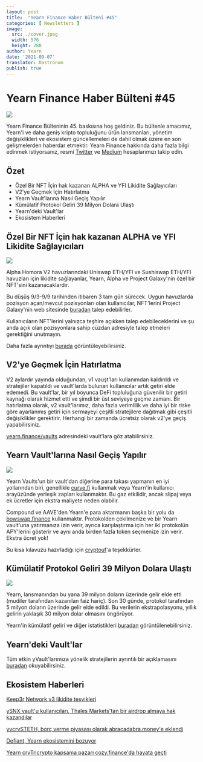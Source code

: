 ```yaml
---
layout: post
title:  "Yearn Finance Haber Bülteni #45"
categories: [ Newsletters ]
image:
  src: ./cover.jpeg
  width: 576
  height: 288
author: Yearn
date: '2021-09-07'
translator: Dastronom
publish: true
---
```


# Yearn Finance Haber Bülteni #45

![](/_newsletters/Yearn-Finance-Newsletter-45/image1.jpg)

Yearn Finance Bülteninin 45. baskısına hoş geldiniz. Bu bültenle amacımız, Yearn'i ve daha geniş kripto topluluğunu ürün lansmanları, yönetim değişiklikleri ve ekosistem güncellemeleri de dahil olmak üzere en son gelişmelerden haberdar etmektir. Yearn Finance hakkında daha fazla bilgi edinmek istiyorsanız, resmi [Twitter](https://twitter.com/iearnfinance) ve [Medium](https://medium.com/iearn) hesaplarımızı takip edin.

## **Özet**

- Özel Bir NFT İçin hak kazanan ALPHA ve YFI Likidite Sağlayıcıları
- V2'ye Geçmek İçin Hatırlatma
- Yearn Vault'larına Nasıl Geçiş Yapılır
- Kümülatif Protokol Geliri 39 Milyon Dolara Ulaştı
- Yearn'deki Vault'lar
- Ekosistem Haberleri

## **Özel Bir NFT İçin hak kazanan ALPHA ve YFI Likidite Sağlayıcıları**

![](/_newsletters/Yearn-Finance-Newsletter-45/image2.jpg)

Alpha Homora V2 havuzlarındaki Uniswap ETH/YFI ve Sushiswap ETH/YFI havuzları için likidite sağlayanlar, Yearn, Alpha ve Project Galaxy'nin özel bir NFT'sini kazanacaklardır.

Bu düşüş 9/3-9/9 tarihinden itibaren 3 tam gün sürecek. Uygun havuzlarda pozisyon açan/mevcut pozisyonları olan kullanıcılar, NFT'lerini Project Galaxy'nin web sitesinde [buradan](https://galaxy.eco/AlphaFinanceLab/campaign/117) talep edebilirler.

Kullanıcıların NFT'lerini yalnızca teşhire açıkken talep edebileceklerini ve şu anda açık olan pozisyonlara sahip cüzdan adresiyle talep etmeleri gerektiğini unutmayın.

Daha fazla ayrıntıyı [burada](https://twitter.com/AlphaFinanceLab/status/1433689307152195591) görüntüleyebilirsiniz.

## **V2'ye Geçmek İçin Hatırlatma**

V2 aylardır yayında olduğundan, v1 vauşt'ları kullanımdan kaldırıldı ve stratejiler kapatıldı ve vault'larda bulunan kullanıcılar artık getiri elde edemedi. Bu vault'lar, bir yıl boyunca DeFi topluluğuna güvenilir bir getiri kaynağı olarak hizmet etti ve şimdi bir üst seviyeye geçme zamanı. Bir hatırlatma olarak, v2 vault'larımız, daha fazla verimlilik ve daha iyi bir riske göre ayarlanmış getiri için sermayeyi çeşitli stratejilere dağıtmak gibi çeşitli değişiklikler gerektirir. Herhangi bir zamanda ücretsiz olarak v2'ye geçiş yapabilirsiniz.

[yearn.finance/vaults](https://yearn.finance/vaults) adresindeki vault'lara göz atabilirsiniz.

## **Yearn Vault'larına Nasıl Geçiş Yapılır**

![](/_newsletters/Yearn-Finance-Newsletter-45/image3.jpg)

Yearn Vaults'un bir vault'dan diğerine para takası yapmanın en iyi yollarından biri, genellikle [curve.fi](https://curve.fi/) kullanmak veya Yearn'in kullanıcı arayüzünde yerleşik zapları kullanmaktır. Bu gaz etkilidir, ancak slipaj veya ek ücretler için ekstra maliyete neden olabilir.

Compound ve AAVE'den Yearn'e para aktarmanın başka bir yolu da [bowswap.finance](https://bowswap.finance/) kullanmaktır. Protokolden çekilmenize ve bir Yearn vault'una yatırmanıza izin verir, ayrıca karşılaştırma için her iki protokolün APY'lerini gösterir ve aynı anda birden fazla token seçmenize izin verir. Ekstra ücret yok!

Bu kısa kılavuzu hazırladığı için [cryptouf](https://twitter.com/cryptouf)'a teşekkürler.

## **Kümülatif Protokol Geliri 39 Milyon Dolara Ulaştı**

![](/_newsletters/Yearn-Finance-Newsletter-45/image4.jpg)

Yearn, lansmanından bu yana 39 milyon doların üzerinde gelir elde etti (mudiler tarafından kazanılan faiz hariç). Son 30 günde, protokol tarafından 5 milyon doların üzerinde gelir elde edildi. Bu verilerin ekstrapolasyonu, yıllık gelirin yaklaşık 30 milyon dolar olmasını öngörüyor.

Yearn'in kümülatif geliri ve diğer istatistikleri [buradan](https://www.yfistats.com/) görüntülenebilirsiniz.

## **Yearn'deki Vault'lar**

Tüm etkin yVault'larımıza yönelik stratejilerin ayrıntılı bir açıklamasını [buradan](https://medium.com/yearn-state-of-the-vaults/the-vaults-at-yearn-9237905ffed3) okuyabilirsiniz.

## **Ekosistem Haberleri**

[Keep3r Network v3 likidite teşvikleri](https://twitter.com/AndreCronjeTech/status/1434125562281332737)

[ySNX vault'u kullanıcıları, Thales Markets'tan bir airdrop almaya hak kazandılar](https://twitter.com/thalesmarket/status/1434889906657144834)

[yvcrvSTETH, borç verme piyasası olarak abracadabra.money'e eklendi](https://twitter.com/MIM_Spell/status/1430975000350281732?s=20)

[Defiant, Yearn ekosistemini bozuyor](https://thedefiant.io/yearn-finance-ecosystem-breakdown-pushing-the-boundaries-of-human-coordination/)

[Yearn crvTricrypto kapsama pazarı cozy.finance'da hayata geçti](https://twitter.com/cozyfinance/status/1433602125792038913)
